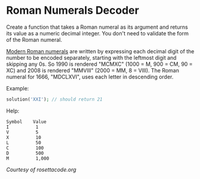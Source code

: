 # Roman Numerals Decoder

Create a function that takes a Roman numeral as its argument
and returns its value as a numeric decimal integer.
You don't need to validate the form of the Roman numeral.

[Modern Roman numerals](https://en.wikipedia.org/wiki/Roman_numerals#Standard_form)
are written by expressing each decimal digit of the number to be encoded
separately, starting with the leftmost digit and skipping any 0s.
So 1990 is rendered "MCMXC" (1000 = M, 900 = CM, 90 = XC)
and 2008 is rendered "MMVIII" (2000 = MM, 8 = VIII).
The Roman numeral for 1666, "MDCLXVI", uses each letter in descending order.

Example:

```php
solution('XXI'); // should return 21
```

Help:
```
Symbol    Value
I          1
V          5
X          10
L          50
C          100
D          500
M          1,000
```
*Courtesy of rosettacode.org*



